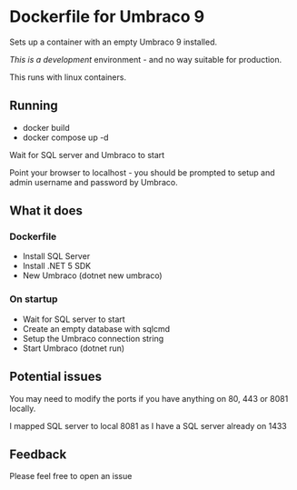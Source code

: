 # Dockerfile for Umbraco 9

Sets up a container with an empty Umbraco 9 installed.

*This is a development* environment - and no way suitable for production.

This runs with linux containers.

## Running

- docker build
- docker compose up -d

Wait for SQL server and Umbraco to start

Point your browser to localhost - you should be prompted to setup and admin username and password by Umbraco.

## What it does

### Dockerfile

- Install SQL Server 
- Install .NET 5 SDK
- New Umbraco (dotnet new umbraco)

### On startup

- Wait for SQL server to start
- Create an empty database with sqlcmd
- Setup the Umbraco connection string
- Start Umbraco (dotnet run)

## Potential issues

You may need to modify the ports if you have anything on 80, 443 or 8081 locally.

I mapped SQL server to local 8081 as I have a SQL server already on 1433

## Feedback

Please feel free to open an issue